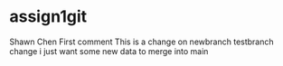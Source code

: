 # assign1git
Shawn Chen
First comment
This is a change on newbranch
testbranch change
i just want some new data to merge into main
